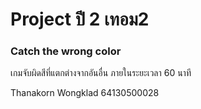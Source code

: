 # Project ปี 2 เทอม2
### Catch the wrong color
เกมจับผิดสีที่แตกต่างจากอันอื่น ภายในระยะเวลา 60 นาที

Thanakorn Wongklad 64130500028
